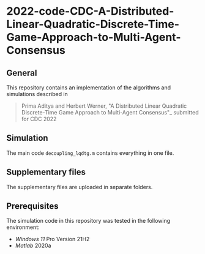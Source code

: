 # 2022-code-CDC-A-Distributed-Linear-Quadratic-Discrete-Time-Game-Approach-to-Multi-Agent-Consensus

## General
This repository contains an implementation of the algorithms and simulations described in 
> Prima Aditya and Herbert Werner, "A Distributed Linear Quadratic Discrete-Time Game Approach to Multi-Agent Consensus"_ submitted for CDC 2022

## Simulation
The main code `decoupling_lqdtg.m` contains everything in one file.

## Supplementary files
The supplementary files are uploaded in separate folders. 

## Prerequisites
The simulation code in this repository was tested in the following environment:
- *Windows 11* Pro Version 21H2
- *Matlab* 2020a
